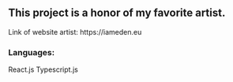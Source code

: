 ## This project is a honor of my favorite artist.

<p> Link of website artist: https://iameden.eu </p>


<h3> Languages: </h3>
React.js
Typescript.js
